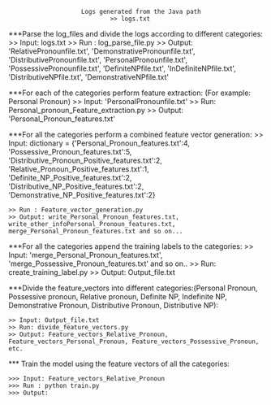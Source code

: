 
						Logs generated from the Java path
								>> logs.txt

***Parse the log_files and divide the logs according to different categories:
	>> Input: logs.txt
	>> Run : log_parse_file.py
	>> Output: 'RelativePronounfile.txt', 'DemonstrativePronounfile.txt', 'DistributivePronounfile.txt', 'PersonalPronounfile.txt', 'PossessivePronounfile.txt', 'DefiniteNPfile.txt', 'InDefiniteNPfile.txt', 'DistributiveNPfile.txt', 'DemonstrativeNPfile.txt'

***For each of the categories perform feature extraction: 
(For example: Personal Pronoun)
	>> Input: 'PersonalPronounfile.txt'
	>> Run: Personal_pronoun_Feature_extraction.py
	>> Output: 'Personal_Pronoun_features.txt'

***For all the categories perform a combined feature vector generation:
	>> Input: dictionary = {'Personal_Pronoun_features.txt':4, 'Possessive_Pronoun_features.txt':5, 'Distributive_Pronoun_Positive_features.txt':2,
	'Relative_Pronoun_Positive_features.txt':1,  'Definite_NP_Positive_features.txt':2, 'Distributive_NP_Positive_features.txt':2, 'Demonstrative_NP_Positive_features.txt':2}

	>> Run : Feature_vector_generation.py
	>> Output: write_Personal_Pronoun_features.txt, write_other_infoPersonal_Pronoun_features.txt, merge_Personal_Pronoun_features.txt and so on... 

***For all the categories append the training labels to the categories:
	>> Input: 'merge_Personal_Pronoun_features.txt', 'merge_Possessive_Pronoun_features.txt' and so on..
	>> Run: create_training_label.py
	>> Output: Output_file.txt

***Divide the feature_vectors into different categories:(Personal Pronoun, Possessive pronoun, Relative pronoun, Definite NP, Indefinite NP, Demonstrative Pronoun, Distributive Pronoun, Distributive NP):

	>> Input: Output_file.txt
	>> Run: divide_feature_vectors.py
	>> Output: Feature_vectors_Relative_Pronoun, Feature_vectors_Personal_Pronoun, Feature_vectors_Possessive_Pronoun, etc.	

*** Train the model using the feature vectors of all the categories:

	>>> Input: Feature_vectors_Relative_Pronoun
	>>> Run : python train.py
	>>> Output: 